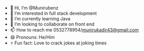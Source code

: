 - 👋 Hi, I’m @Munirubenz
- 👀 I’m interested in full stack development
- 🌱 I’m currently learning Java
- 💞️ I’m looking to collaborate on front end
- 📫 How to reach me 0532778954/munirukadir43@gmail.com
- 😄 Pronouns: He/Him
- ⚡ Fun fact: Love to crack jokes at joking times

<!---
Munirubenz/Munirubenz is a ✨ special ✨ repository because its `README.md` (this file) appears on your GitHub profile.
You can click the Preview link to take a look at your changes.
--->

